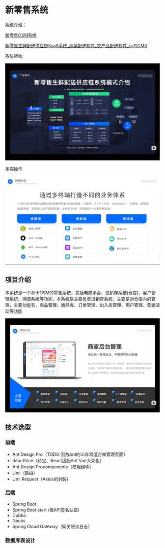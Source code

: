 # 新零售系统

系统介绍：

[新零售OSM系统](https://www.bilibili.com/video/BV197411V7dB/?spm_id_from=333.337.search-card.all.click&vd_source=7cbedfe7fba74d1f33ba0be855f9cb79)

[新零售生鲜配送供应链SaaS系统_蔬菜配送软件_农产品配送软件_小鸟CMS](https://www.bilibili.com/video/BV1Y94y117eb/?spm_id_from=333.880.my_history.page.click&vd_source=7cbedfe7fba74d1f33ba0be855f9cb79)

系统架构:

![](./README.assets/image-20240514234328142.png)

多端操作

![](./README.assets/image-20240514234328141.png)

## 项目介绍

 本系统是一个基于OSM的零售系统，包括电商平台、进销存系统(仓库)、客户管理系统、溯源系统等功能，本系统是主要负责进销存系统，主要是对仓库内的管理，主要功能有，商品管理、商品库、订单管理、出入库管理、用户管理、营销活动等功能

![image-20240515000417986](README.assets/image-20240515000417986.png)

## 技术选型

### 前端

- Ant Design Pro（TODO 因为Ant的UI非常适合做管理页面）
- React\Vue（待定、React适配Ant Vue大众化）
- Ant Design Procomponents（模板组件）
- Umi（路由）
- Umi Request（Axios的封装）

### 后端

- Spring Boot
- Spring Boot start (做API签名认证)
- Dubbo
- Nacos
- Spring Cloud Gateway（网关限流日志）

### 数据库表设计



